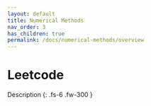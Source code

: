 ```yaml
---
layout: default
title: Numerical Methods
nav_order: 3
has_children: true
permalink: /docs/numerical-methods/overview
---
```


# Leetcode

Description
{: .fs-6 .fw-300 }